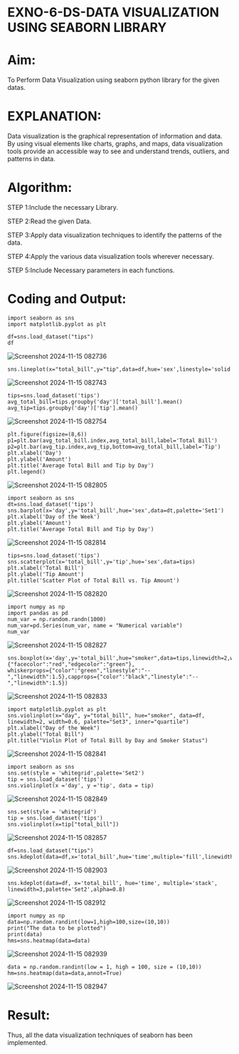 # EXNO-6-DS-DATA VISUALIZATION USING SEABORN LIBRARY

# Aim:
  To Perform Data Visualization using seaborn python library for the given datas.

# EXPLANATION:
Data visualization is the graphical representation of information and data. By using visual elements like charts, graphs, and maps, data visualization tools provide an accessible way to see and understand trends, outliers, and patterns in data.

# Algorithm:
STEP 1:Include the necessary Library.

STEP 2:Read the given Data.

STEP 3:Apply data visualization techniques to identify the patterns of the data.

STEP 4:Apply the various data visualization tools wherever necessary.

STEP 5:Include Necessary parameters in each functions.

# Coding and Output:
```
import seaborn as sns
import matplotlib.pyplot as plt

df=sns.load_dataset("tips")
df
```
![Screenshot 2024-11-15 082736](https://github.com/user-attachments/assets/c32033c8-a9a6-49fe-9e8f-ea4d225c25e8)

```
sns.lineplot(x="total_bill",y="tip",data=df,hue='sex',linestyle='solid',legend='auto')
```
![Screenshot 2024-11-15 082743](https://github.com/user-attachments/assets/6dde5e05-af90-462f-8759-a3e36ad6b271)

```
tips=sns.load_dataset('tips')
avg_total_bill=tips.groupby('day')['total_bill'].mean()
avg_tip=tips.groupby('day')['tip'].mean()
```
![Screenshot 2024-11-15 082754](https://github.com/user-attachments/assets/2e5325b8-6e4f-4cba-b4b9-c30cd511048b)

```
plt.figure(figsize=(8,6))
p1=plt.bar(avg_total_bill.index,avg_total_bill,label='Total Bill')
p2=plt.bar(avg_tip.index,avg_tip,bottom=avg_total_bill,label='Tip')
plt.xlabel('Day')
plt.ylabel('Amount')
plt.title('Average Total Bill and Tip by Day')
plt.legend()
```
![Screenshot 2024-11-15 082805](https://github.com/user-attachments/assets/9fe188e7-6b49-48f3-b438-df24aebc69f2)

```
import seaborn as sns
dt=sns.load_dataset('tips')
sns.barplot(x='day',y='total_bill',hue='sex',data=dt,palette='Set1')
plt.xlabel('Day of the Week')
plt.ylabel('Amount')
plt.title('Average Total Bill and Tip by Day')
```
![Screenshot 2024-11-15 082814](https://github.com/user-attachments/assets/550806c0-1cb3-45c2-bf15-4ada63395416)

```
tips=sns.load_dataset('tips')
sns.scatterplot(x='total_bill',y='tip',hue='sex',data=tips)
plt.xlabel('Total Bill')
plt.ylabel('Tip Amount')
plt.title('Scatter Plot of Total Bill vs. Tip Amount')
```
![Screenshot 2024-11-15 082820](https://github.com/user-attachments/assets/f529ea3c-bcd7-4cac-8c31-c64075a80870)

```
import numpy as np
import pandas as pd
num_var = np.random.randn(1000)
num_var=pd.Series(num_var, name = "Numerical variable")
num_var
```
![Screenshot 2024-11-15 082827](https://github.com/user-attachments/assets/0d16c745-4f26-481c-bdf9-bf83ce095684)

```
sns.boxplot(x='day',y='total_bill',hue="smoker",data=tips,linewidth=2,width=0.6,boxprops={"facecolor":"red","edgecolor":"green"},
whiskerprops={"color":"green","linestyle":"--","linewidth":1.5},capprops={"color":"black","linestyle":"--","linewidth":1.5})
```
![Screenshot 2024-11-15 082833](https://github.com/user-attachments/assets/45496d4c-bccf-4178-bf5c-5554f1af739b)

```
import matplotlib.pyplot as plt
sns.violinplot(x="day", y="total_bill", hue="smoker", data=df, linewidth=2, width=0.6, palette="Set3", inner="quartile")
plt.xlabel("Day of the Week")
plt.ylabel("Total Bill")
plt.title("Violin Plot of Total Bill by Day and Smoker Status")
```
![Screenshot 2024-11-15 082841](https://github.com/user-attachments/assets/0e689043-2a59-4111-a437-0c6b747f7704)

```
import seaborn as sns
sns.set(style = 'whitegrid',palette='Set2')
tip = sns.load_dataset('tips')
sns.violinplot(x ='day', y ='tip', data = tip)
```
![Screenshot 2024-11-15 082849](https://github.com/user-attachments/assets/115976bf-1a94-430d-b79f-9a4be23a9a91)

```
sns.set(style = 'whitegrid')
tip = sns.load_dataset('tips')
sns.violinplot(x=tip["total_bill"])
```
![Screenshot 2024-11-15 082857](https://github.com/user-attachments/assets/724c301c-3e6c-4c59-bb52-e1d94941daea)

```
df=sns.load_dataset("tips")
sns.kdeplot(data=df,x='total_bill',hue='time',multiple='fill',linewidth=3,palette='Set3',alpha=0.8)
```
![Screenshot 2024-11-15 082903](https://github.com/user-attachments/assets/b36d3599-80e1-4be3-bf44-440871e2f5eb)

```
sns.kdeplot(data=df, x='total_bill', hue='time', multiple='stack', linewidth=3,palette='Set2',alpha=0.8)
```
![Screenshot 2024-11-15 082912](https://github.com/user-attachments/assets/a7faacdf-b6b2-4847-84b3-0cc499db8284)

```
import numpy as np
data=np.random.randint(low=1,high=100,size=(10,10))
print("The data to be plotted")
print(data)
hms=sns.heatmap(data=data)
```
![Screenshot 2024-11-15 082939](https://github.com/user-attachments/assets/3244cddb-0a8c-41db-919a-8a14c61991c6)

```
data = np.random.randint(low = 1, high = 100, size = (10,10))
hm=sns.heatmap(data=data,annot=True)
```
![Screenshot 2024-11-15 082947](https://github.com/user-attachments/assets/4cecb2be-d7c2-41d9-8abe-bc2fd3d5a1c3)

# Result:
Thus, all the data visualization techniques of seaborn has been implemented.
